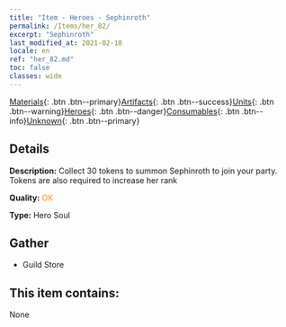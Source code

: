 ```yaml
---
title: "Item - Heroes - Sephinroth"
permalink: /Items/her_82/
excerpt: "Sephinroth"
last_modified_at: 2021-02-18
locale: en
ref: "her_82.md"
toc: false
classes: wide
---
```

 [Materials](/Items/){: .btn .btn--primary}[Artifacts](/Items/Artifacts/){: .btn .btn--success}[Units](/Items/Units/){: .btn .btn--warning}[Heroes](/Items/Heroes/){: .btn .btn--danger}[Consumables](/Items/Consumables/){: .btn .btn--info}[Unknown](/Items/Unknown/){: .btn .btn--primary}

## Details
 **Description:** Collect 30 tokens to summon Sephinroth to join your party. Tokens are also required to increase her rank

 **Quality:** <span style="color: #FF8C00">OK</span>

 **Type:** Hero Soul

## Gather

*    Guild Store 

## This item contains:

  None


